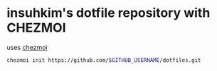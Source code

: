 insuhkim's dotfile repository with CHEZMOI
===========



uses [chezmoi](https://www.chezmoi.io/quick-start/)


```bash
chezmoi init https://github.com/$GITHUB_USERNAME/dotfiles.git
```

